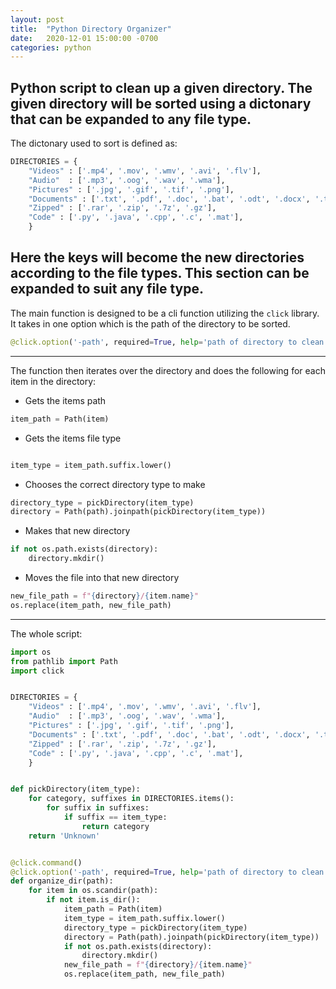 ```yaml
---
layout: post
title:  "Python Directory Organizer"
date:   2020-12-01 15:00:00 -0700
categories: python
---
```

Python script to clean up a given directory. The given directory will be sorted using a dictonary that can be expanded to any file type. 
---
The dictonary used to sort is defined as:

```python
DIRECTORIES = {
	"Videos" : ['.mp4', '.mov', '.wmv', '.avi', '.flv'],
	"Audio"  : ['.mp3', '.oog', '.wav', '.wma'],
	"Pictures" : ['.jpg', '.gif', '.tif', '.png'],
	"Documents" : ['.txt', '.pdf', '.doc', '.bat', '.odt', '.docx', '.tex'],
	"Zipped" : ['.rar', '.zip', '.7z', '.gz'],
	"Code" : ['.py', '.java', '.cpp', '.c', '.mat'],
	}
```

Here the keys will become the new directories according to the file types. This section can be expanded to suit any file type.
---

The main function is designed to be a cli function utilizing the `click` library. It takes in one option which is the path of the directory to be sorted.
```python
@click.option('-path', required=True, help='path of directory to clean')
```
---
The function then iterates over the directory and does the following for each item in the directory:
* Gets the items path
```python
item_path = Path(item)
```
* Gets the items file type
```python

item_type = item_path.suffix.lower()
```
* Chooses the correct directory type to make
```python
directory_type = pickDirectory(item_type)
directory = Path(path).joinpath(pickDirectory(item_type))
```
* Makes that new directory
```python
if not os.path.exists(directory):
	directory.mkdir()
```
* Moves the file into that new directory
```python
new_file_path = f"{directory}/{item.name}"
os.replace(item_path, new_file_path)
```
---
The whole script:
```python
import os
from pathlib import Path
import click


DIRECTORIES = {
	"Videos" : ['.mp4', '.mov', '.wmv', '.avi', '.flv'],
	"Audio"  : ['.mp3', '.oog', '.wav', '.wma'],
	"Pictures" : ['.jpg', '.gif', '.tif', '.png'],
	"Documents" : ['.txt', '.pdf', '.doc', '.bat', '.odt', '.docx', '.tex'],
	"Zipped" : ['.rar', '.zip', '.7z', '.gz'],
	"Code" : ['.py', '.java', '.cpp', '.c', '.mat'],
	}


def pickDirectory(item_type):
	for category, suffixes in DIRECTORIES.items():
		for suffix in suffixes:
			if suffix == item_type:
				return category
	return 'Unknown'


@click.command()
@click.option('-path', required=True, help='path of directory to clean')
def organize_dir(path):
	for item in os.scandir(path): 
		if not item.is_dir():
			item_path = Path(item)
			item_type = item_path.suffix.lower()
			directory_type = pickDirectory(item_type)
			directory = Path(path).joinpath(pickDirectory(item_type))
			if not os.path.exists(directory):
				directory.mkdir()
			new_file_path = f"{directory}/{item.name}"
			os.replace(item_path, new_file_path)
```


